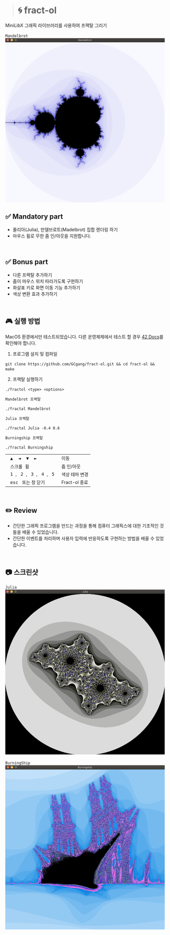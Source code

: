 > # 🌀 fract-ol

MiniLibX 그래픽 라이브러리를 사용하여 프랙탈 그리기

`Mandelbrot`
![Mandelbrot 프랙탈](./screenshots/mandelbrot.png)

## ✅ Mandatory part

- 줄리아(Julia), 만델브로트(Madelbrot) 집합 렌더링 하기
- 마우스 휠로 무한 줌 인/아웃을 지원합니다.

<br>

## ✅ Bonus part

- 다른 프랙탈 추가하기
- 줌이 마우스 위치 따라가도록 구현하기
- 화살표 키로 화면 이동 기능 추가하기
- 색상 변환 효과 추가하기

<br>

## 🎮 실행 방법

MacOS 환경에서만 테스트되었습니다. 다른 운영체제에서 테스트 할 경우 [42 Docs](https://harm-smits.github.io/42docs/libs/minilibx/getting_started.html)를 확인해야 합니다.

1. 프로그램 설치 및 컴파일

```shell
git clone https://github.com/GCgang/fract-ol.git && cd fract-ol && make
```

2. 프랙탈 실행하기

```
./fractol <type> <options>
```

`Mandelbrot 프랙탈`

```shell
./fractal Mandelbrot
```

`Julia 프랙탈`

```shell
./fractal Julia -0.4 0.6
```

`Burningship 프랙탈`

```shell
./fractal Burningship
```

<table> <tr><td><kbd>&nbsp;▲&nbsp;</kbd><kbd>&nbsp;◄&nbsp;</kbd><kbd>&nbsp;▼&nbsp;</kbd><kbd>&nbsp;►&nbsp;</kbd></td><td>이동</td></tr> <tr><td><kbd>&nbsp;스크롤 휠&nbsp;</kbd></td><td>줌 인/아웃</td></tr> <tr><td><kbd>&nbsp;1&nbsp;</kbd>, <kbd>&nbsp;2&nbsp;</kbd>, <kbd>&nbsp;3&nbsp;</kbd>, <kbd>&nbsp;4&nbsp;</kbd>, <kbd>&nbsp;5&nbsp;</kbd></td><td>색상 테마 변경</td></tr> <tr><td><kbd>&nbsp;esc&nbsp;</kbd> 또는 창 닫기</td><td>Fract-ol 종료</td></tr> </table>

<br>

## ✏️ Review

- 간단한 그래픽 프로그램을 만드는 과정을 통해 컴퓨터 그래픽스에 대한 기초적인 것들을 배울 수 있었습니다.
- 간단한 이벤트를 처리하며 사용자 입력에 반응하도록 구현하는 방법을 배울 수 있었습니다.

<br>

## 📷 스크린샷

`Julia`
![julia 프랙탈](./screenshots/julia.png)

`BurningShip`
![burningship 프랙탈](./screenshots/burningship.png)
